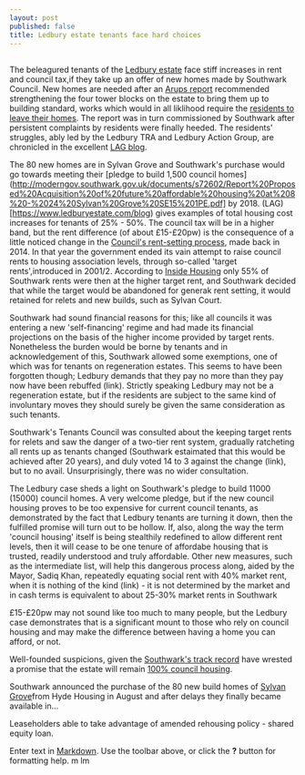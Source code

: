 ```yaml
---
layout: post
published: false
title: Ledbury estate tenants face hard choices
---
```

## 

The beleagured tenants of the [Ledbury estate](https://www.ledburyestate.com/) face stiff increases in rent and council tax,if they take up an offer of new homes made by Southwark Council.  New homes are needed after an [Arups report](http://www.southwark.gov.uk/housing/safety-in-the-home/fire-safety-on-the-ledbury-estate?chapter=4) recommended strengthening the four tower blocks on the estate to bring them up to building standard, works which would in all liklihood require the [residents to leave their homes](https://www.ledburyestate.com/single-post/2017/11/22/ARUP-engineers-report-on-Ledbury-published).  The report was in turn commissioned by Southwark after persistent complaints by residents were finally heeded.  The residents' struggles, ably led by the Ledbury TRA and Ledbury Action Group, are chronicled in the excellent [LAG blog](https://www.ledburyestate.com/blog).

The 80 new homes are in Sylvan Grove and Southwark's purchase would go towards meeting their [pledge to build 1,500 council homes](http://moderngov.southwark.gov.uk/documents/s72602/Report%20Proposed%20Acquisition%20of%20future%20affordable%20housing%20at%208%20-%2024%20Sylvan%20Grove%20SE15%201PE.pdf] by 2018.  (LAG)[https://www.ledburyestate.com/blog) gives examples of total housing cost increases for tenants of 25% - 50%.  The council tax will be in a higher band, but the rent difference (of about £15-£20pw) is the consequence of a little noticed change in the [Council's rent-setting process](http://moderngov.southwark.gov.uk/documents/s50449/Report%20HRA%20Budget%202015-16%20Indicative.pdf), made back in 2014.  In that year the government ended its vain attempt to raise council rents to housing association levels, through so-called 'target rents',introduced in 2001/2.  According to [Inside Housing](https://www.insidehousing.co.uk/insight/insight/missing-the-target-36408) only 55% of Southwark rents were then at the higher target rent, and Southwark decided that while the target would be abandoned for generak rent setting, it would retained for relets and new builds, such as Sylvan Court.

Southwark had sound financial reasons for this; like all councils it was entering a new 'self-financing' regime and had made its financial projections on the basis of the higher income provided by target rents.  Nonetheless the burden would be borne by tenants and in acknowledgement of this, Southwark allowed some exemptions, one of which was for tenants on regeneration estates.  This seems to have been forgotten though; Ledbury demands that they pay no more than they pay now have been rebuffed (link).  Strictly speaking Ledbury may not be a regeneration estate, but if the residents are subject to the same kind of involuntary moves they should surely be given the same consideration as such tenants.

Southwark's Tenants Council was consulted about the keeping target rents for relets and saw the danger of a two-tier rent system, gradually ratcheting all rents up as tenants changed (Southwark estaimated that this would be achieved after 20 years), and duly voted 14 to 3 against the change (link), but to no avail.  Unsurprisingly, there was no wider consultation.

The Ledbury case sheds a light on Southwark's pledge to build 11000 (15000) council homes.  A very welcome pledge, but if the new council housing proves to be too expensive for current council tenants, as demonstrated by the fact that Ledbury tenants are turning it down, then the fulfilled promise will turn out to be hollow.  If, also, along the way the term 'council housing' itself is being  stealthily redefined to allow different rent levels, then it will cease to be one tenure of affordabe housing that is trusted, readily understood and truly affordable.  Other new measures, such as the intermediate list, will help this dangerous process along, aided by the Mayor, Sadiq Khan, repeatedly equating social rent with 40% market rent, when it is nothing of the kind (link) - it is not determined by the market and in cash terms is equivalent to about 25-30% market rents in Southwark

£15-£20pw may not sound like too much to many people, but the Ledbury case demonstrates that is a significant mount to those who rely on council housing and may make the difference between having a home you can afford, or not.


Well-founded suspicions, given the [Southwark's track record](http://35percent.org/the-southwark-clearances/) have wrested a promise that the estate will remain [100% council housing](https://www.ledburyestate.com/single-post/2017/11/14/Council-leaders-promise-once-again-to-keep-Ledbury-100-council).


Southwark announced the purchase of the 80 new build homes of [Sylvan Grove](ttps://www.ledburyestate.com/single-post/2017/11/14/3-month-delay-on-new-local-homes-causes-further-misery-for-Ledbury-residents)from Hyde Housing in August and after delays they finally became available in...

Leaseholders able to take advantage of amended rehousing policy - shared equity loan.


Enter text in [Markdown](http://daringfireball.net/projects/markdown/). Use the toolbar above, or click the **?** button for formatting help.
m  lm
